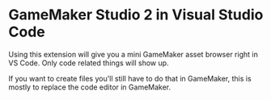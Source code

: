 # GameMaker Studio 2 in Visual Studio Code

Using this extension will give you a mini GameMaker asset browser right in VS Code. Only code related things will show up.

If you want to create files you'll still have to do that in GameMaker, this is mostly to replace the code editor in GameMaker.
